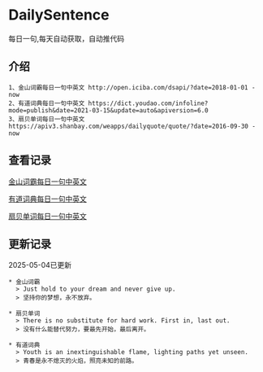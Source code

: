 # DailySentence

每日一句,每天自动获取，自动推代码

## 介绍

```
1、金山词霸每日一句中英文 http://open.iciba.com/dsapi/?date=2018-01-01 - now
2、有道词典每日一句中英文 https://dict.youdao.com/infoline?mode=publish&date=2021-03-15&update=auto&apiversion=6.0
3、扇贝单词每日一句中英文 https://apiv3.shanbay.com/weapps/dailyquote/quote/?date=2016-09-30 - now
```

## 查看记录

[金山词霸每日一句中英文](./data/iciba/)

[有道词典每日一句中英文](./data/youdao/)

[扇贝单词每日一句中英文](./data/shanbay/)

## 更新记录
2025-05-04已更新 
```
* 金山词霸
  > Just hold to your dream and never give up. 
  > 坚持你的梦想，永不放弃。

* 扇贝单词
  > There is no substitute for hard work. First in, last out.
  > 没有什么能替代努力，要最先开始，最后离开。

* 有道词典
  > Youth is an inextinguishable flame, lighting paths yet unseen.
  > 青春是永不熄灭的火焰，照亮未知的前路。

```
